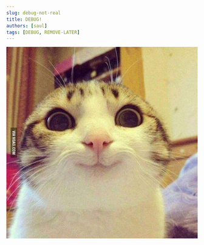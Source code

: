 ```yaml
---
slug: debug-not-real
title: DEBUG!
authors: [saul]
tags: [DEBUG, REMOVE-LATER]
---
```


![Example banner](./assets/cat.jpg)
